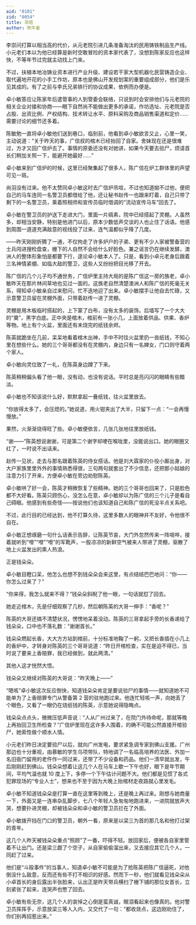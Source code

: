 ```yaml
---
aid: "0101"
zid: "0054"
title: 吊唁
author: 吹牛者
---
```


李崇问打算以相当高的代价，从元老院引进几条准备淘汰的民用铸铁制品生产线。小元老们本以为他已经算是新时空敢冒险的资本家代表了，没想到陈家反应也这样快，不等年节过完就主动找上门来。



不过，扶植本地冶铸业资本进行产业升级、建设若干家大型机器化民营铸造企业、取代遍地开花的小手工作坊，原本也是佛山开发规划案的重要组成部分，他们是乐见其成的。有了之前与李氏兄弟铁行的协议成果，依例而办便是。



卓小敏答应让陈家年后遣管事的人到管委会联络，只说到时会安排他们与元老院的相关企业对接和协商——眼下自然尚不能做出更多的承诺，作坊选址、元老院是否占股、出资比例、产权结构、技术转让水平、原料采购及商品销售渠道和定价……需要讨论的细节还多着。



陈敏勉一直将卓小敏他们送到巷口，临别前，他看到卓小敏欲言又止，心里一笑，主动说道：“关于昨天的事，广信叔的棺木已经抬回了自家。舍妹现在还是很难过，方才又回广信炉去了。事情的原委还没有对她讲，如果今天要去验尸，烦请首长们稍加关照一下，能避开她最好……”



卓小敏来到广信炉的时候，这里已经聚集起了很多人，陈广信在炉工群体里的声望可见一斑。



尚羽没有过来。他不太赞同卓小敏这时去广信炉吊唁，不过也知道拗不过他，便把自己的马车连同一名警卫员都借给了他，还让秘书赵传一也跟来盯着，自己只带了剩下的一名警卫员，乘着照相师和宣传员临时借调的“流动宣传马车”回去了。



卓小敏在警卫员的护送下走进大门，里面一片缟素，院中已经搭起了灵棚。人虽然多，却相当安静，特别是他进门以后，原本少数低声交谈的人也止住了话语。他感到周围一道道充满敌意的视线投了过来，连气温都似乎降了几度。



——昨天刚刚折腾了一通，不仅拘走了许多炉户的子弟、更有不少人家被警备营的士兵闯进搜检盘查，栅下的人自然不会给什么好脸色。兼之谣言仍在继续发酵，澳洲人的整体形象怕是都要下行，遑论卓小敏本人了。只是，看到小卓元老身后跟着三名神情紧绷、如临大敌的警卫，这些人又纷纷把目光移了开去。



陈广信的几个儿子均不通世务，广信炉里主持大局的是陈广信这一房的族老，卓小敏昨天在那片林间草地也见过一面的。这族老自然清楚澳洲人和陈广信的死毫无关系，得知卓小敏亲自过来慰问，忙不迭地迎了出来。卓小敏摆手让他自去忙碌，又示意警卫员留在灵棚外面，只带着赵传一进了灵棚。



灵棚是用木板临时搭起的，上下蒙了白布，没有太多的装饰。后墙写了一个大大的“奠”，黑字白底。正中央是棺木，棺前有一张小几，上面放着供品、供果、香炉等物。地上有个火盆，里面还有未烧完的纸钱余烬。



陈英就跪坐在几前，呆呆地看着棺木出神，手中不时往火盆里扔一沓纸钱，不知心里在想些什么。她的三个哥哥都没有在灵棚内，身边只有一名婢女，门口则守着两个家人。



卓小敏向灵位致了一礼，在陈英身边蹲了下来。



陈英稍稍偏头看了他一眼，没有动，也没有说话。平时总是亮闪闪的眼睛有些黯淡。



卓小敏也不知该说什么好，默默拿起一叠纸钱，往火盆里放去。



“你放得太多了，会压熄的。”她说道，用火钳夹出了大半，只留下一点：“一会再慢慢放。”



果然，火渐渐烧得旺了些。卓小敏便依言，几张几张地往里放纸钱。



“谢——”陈英想说谢谢，可是第二个谢字却哽在喉咙里，没能说出口。她的眼圈又红了，一时说不出话来。



赵传一见状，走去与那名跟着陈英的侍女搭话。他是刘大霖家的仆役小厮出身，对大户家族里里外外的事情熟悉得很，三句两句就套出了不少信息，还把那小姑娘的注意力引了开来，方便卓小敏在旁边劝慰陈英。



卓小敏哄了好一会，陈英才稍微恢复了些精神。她的三个哥哥也回来了，只是脸色都不大好看。陈英只顾伤心，没怎么在意，卓小敏却以为陈广信的三个儿子是看自己碍眼。他感到有些奇怪——按说他们也该知道自己和陈广信的死没半点关系吧。



不过，此行目的已经达到，他不打算久待，这里多数人的眼神并不友好，令他很不自在。



卓小敏正想琢磨一句什么话表示告辞，让陈英节哀，大门外忽然传来一阵喧哗，接着就听到“噔”“噔”“噔”的军靴声，一股凉凉的新鲜空气被来人带进了灵棚，驱散了地上火盆发出的熏人热浪。



正是钱朵朵。



卓小敏目瞪口呆，他怎么也想不到钱朵朵会来这里，有点结结巴巴地问：“你——你怎么过来了？”



“你来得，我怎么就来不得？”钱朵朵斜睨了他一眼，一句话就怼了回去。



她走近棺木，先是仔细观察了几秒，然后朝陈英的大哥一伸手：“香呢？”



陈英的大哥还搞不清楚状况，愣愣地呆着没动。陈英的三哥拿起手旁的长香递给了钱朵朵，口中也不落礼数：“谢谢首长。”



钱朵朵燃起长香，大大方方站到棺前，十分标准地鞠了一躬，又把长香插在小几上的香炉中，才转身对陈英的三个哥哥说道：“昨日开棺检查，实在是迫不得已，当时说了要来上香赔罪，我已经做到，就此两清。”



其他人这才恍然大悟。



钱朵朵又继续对陈英的大哥说：“昨天晚上——”



“嗯咳”卓小敏这次反应倒快，知道钱朵朵肯定是要说验尸的事情——就知道她不可能单为了上香赔罪专门从警备第 2 营的驻地跑过来。他连忙轻咳一声，向她丢了个眼色，又看了一眼仍在烧纸钱的陈英，示意她说得隐晦点。



钱朵朵点点头，微微压低声音说：“人从广州过来了，在院门外待命呢，那就等晚上再抬回卫生所检查？”广信炉里现在这许多人围着，的确不可能公然直接开棺验尸，她索性做个顺水人情。



小元老们昨日决定要验尸以后，就向广州发电，要求紧急调专家到佛山支援。广州那边也十分重视，由慕敏的学生乌项带队，特地调了一名临高培养的法医、外加一名旧衙门留用的老仵作一同过来，还带了不少设备和药品。他们一清早就出发，午后刚刚赶到佛山。钱朵朵想着让这几个人在马车上歇一下午也好，眼下是年节期间，平均气温也就 10 度上下，多停一个下午估计问题不大。他们都是见惯了各式犯罪现场的“专业人士”，想来也不至于因为大晚上抬棺材走夜路就心里发毛。



卓小敏不知道钱朵朵是打算一直在这里等到晚上，还是晚上再过来。刚想与她商量一下，外面又是一连串杂乱脚步，七八个年轻人急匆匆地跑进来，一进院就放声大哭，想要扑进灵棚，却被钱朵朵和卓小敏的警卫员拦在了外面。



卓小敏拨开挡在门口的警卫员，朝外一看，原来是以梁三为首的那几名和他打过架的青年。



这几个人昨天被钱朵朵重点“照顾”了一番，吓得不轻。放回家后，便被各自家里管着不让出门。还是梁三觑了个空子，从自家偷偷溜出来，又去接应其它几个人，一同赶了过来。



他们是“斗殴事件”的当事人，知道卓小敏不可能是为了抢陈英把陈广信逼死，对他倒没什么敌意，反而还有些不打不相识的好感。然而下一秒，他们就看见钱朵朵从小卓首长的身后露出半张脸来，认出正是昨天带兵横扫了栅下铺的那位女首长，立刻紧张了起来，连哭声也憋了回去。



卓小敏有些无奈，这几个人的哀悼之心倒是蛮真诚，眼泪看起来也像真的。他对警卫员挥挥手，示意放梁三等人入内，又交代了一句：“都收敛点，这边刚劝住了，你们别再招惹出来。”








